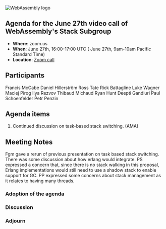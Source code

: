 ![WebAssembly logo](/images/WebAssembly.png)

## Agenda for the June 27th video call of WebAssembly's Stack Subgroup

- **Where**: zoom.us
- **When**:  June 27th, 16:00-17:00 UTC ( June 27th, 9am-10am Pacific Standard Time)
- **Location**: [Zoom call](https://zoom.us/j/91846860726?pwd=NVVNVmpvRVVFQkZTVzZ1dTFEcXgrdz09)


## Participants
Francis McCabe
Daniel Hillerström
Ross Tate
Rick Battagline
Luke Wagner
Maciej Pirog
Ilya Rezvov
Thibaud Michaud
Ryan Hunt
Deepti Gandluri
Paul Schoenfelder
Petr Penzin


## Agenda items

1. Continued discussion on task-based stack switching. (AMA)

## Meeting Notes

Fgm gave a rerun of previous presentation on task based stack switching.
There was some discussion about how erlang would integrate. PS expressed a concern that, since there is no stack walking in this proposal, Erlang implementations would still need to use a shadow stack to enable support for GC.
PP expressed some concerns about stack management as it relates to having many threads.

### Adoption of the agenda

### Discussion

### Adjourn
